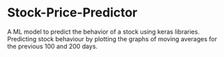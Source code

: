 # Stock-Price-Predictor
A ML model to predict the behavior of a stock using keras libraries.
Predicting stock behaviour by plotting the graphs of moving averages for the previous 100 and 200 days.
